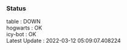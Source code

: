 ### Status


table : DOWN  
hogwarts : OK  
icy-bot : OK  
Latest Update : 2022-03-12 05:09:07.408224
